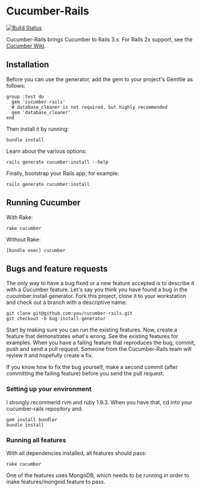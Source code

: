 # Cucumber-Rails

[![Build Status](https://secure.travis-ci.org/cucumber/cucumber-rails.png)](http://travis-ci.org/cucumber/cucumber-rails)

Cucumber-Rails brings Cucumber to Rails 3.x. For Rails 2x support, see the [Cucumber Wiki](https://github.com/cucumber/cucumber/wiki/Ruby-on-Rails). 

## Installation

Before you can use the generator, add the gem to your project's Gemfile as follows:

    group :test do
      gem 'cucumber-rails'
      # database_cleaner is not required, but highly recommended
      gem 'database_cleaner'
    end

Then install it by running:

    bundle install

Learn about the various options:

    rails generate cucumber:install --help

Finally, bootstrap your Rails app, for example:

    rails generate cucumber:install

## Running Cucumber

With Rake:

    rake cucumber

Without Rake:

    [bundle exec] cucumber

## Bugs and feature requests

The *only* way to have a bug fixed or a new feature accepted is to describe it with a Cucumber feature. Let's say you think you have found a bug in the cucumber:install generator. Fork this project, clone it to your workstation and check out a branch with a descriptive name:

    git clone git@github.com:you/cucumber-rails.git
    git checkout -b bug-install-generator

Start by making sure you can run the existing features. Now, create a feature that demonstrates what's wrong. See the existing features for examples. When you have a failing feature that reproduces the bug, commit, push and send a pull request. Someone from the Cucumber-Rails team will review it and hopefully create a fix.

If you know how to fix the bug yourself, make a second commit (after committing the failing feature) before you send the pull request.

### Setting up your environment

I strongly recommend rvm and ruby 1.9.3. When you have that, cd into your cucumber-rails repository and:

    gem install bundler
    bundle install

### Running all features

With all dependencies installed, all features should pass:

    rake cucumber

One of the features uses MongoDB, which needs to be running in order to make features/mongoid.feature to pass.
